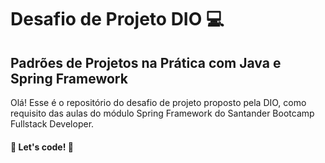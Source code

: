 # Desafio de Projeto DIO 💻

## Padrões de Projetos na Prática com Java e Spring Framework

Olá! Esse é o repositório do desafio de projeto proposto pela DIO, como requisito das aulas do módulo Spring Framework do Santander Bootcamp Fullstack Developer.

#### 🚀 Let's code! 🚀
